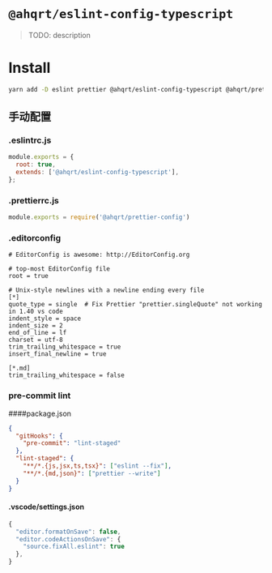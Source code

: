 # `@ahqrt/eslint-config-typescript`

> TODO: description
# Install
```sh
yarn add -D eslint prettier @ahqrt/eslint-config-typescript @ahqrt/prettier-config lint-staged yorkie
```

## 手动配置

### .eslintrc.js
```js
module.exports = {
  root: true,
  extends: ['@ahqrt/eslint-config-typescript'],
};

```

### .prettierrc.js
```js
module.exports = require('@ahqrt/prettier-config')
```
### .editorconfig
```
# EditorConfig is awesome: http://EditorConfig.org

# top-most EditorConfig file
root = true

# Unix-style newlines with a newline ending every file
[*]
quote_type = single  # Fix Prettier "prettier.singleQuote" not working in 1.40 vs code
indent_style = space
indent_size = 2
end_of_line = lf
charset = utf-8
trim_trailing_whitespace = true
insert_final_newline = true

[*.md]
trim_trailing_whitespace = false

```

### pre-commit lint

####package.json
```json
{
  "gitHooks": {
    "pre-commit": "lint-staged"
  },
  "lint-staged": {
    "**/*.{js,jsx,ts,tsx}": ["eslint --fix"],
    "**/*.{md,json}": ["prettier --write"]
  }
}
```

#### .vscode/settings.json

```js
{
  "editor.formatOnSave": false,
  "editor.codeActionsOnSave": {
    "source.fixAll.eslint": true
  },
}
```
